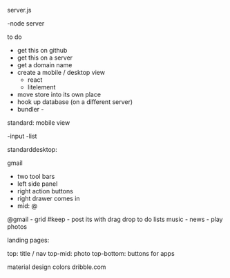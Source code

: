 
server.js

-node server


to do
- get this on github
- get this on a server
- get a domain name
- create a mobile / desktop view
  - react
  - litelement
- move store into its own place
- hook up database (on a different server)
- bundler - 


standard: mobile view 

-input
-list 

standarddesktop: 

gmail
- two tool bars
- left side panel
- right action buttons
- right drawer comes in
- mid: @

@gmail - grid
#keep - post its with drag drop to do lists
music - 
news - 
play
photos 

landing pages: 

top: title / nav
top-mid: photo
top-bottom: buttons for apps

material design colors
dribble.com